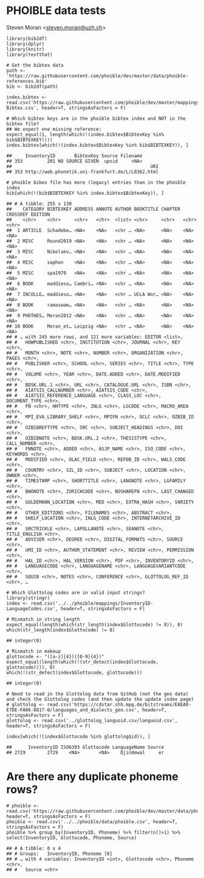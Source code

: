 PHOIBLE data tests
================
Steven Moran
&lt;<a href="mailto:steven.moran@uzh.ch" class="email">steven.moran@uzh.ch</a>&gt;

    library(bib2df)
    library(dplyr)
    library(knitr)
    library(testthat)

    # Get the bibtex data
    path <- 'https://raw.githubusercontent.com/phoible/dev/master/data/phoible-references.bib'
    bib <- bib2df(path)

    index.bibtex <- read.csv('https://raw.githubusercontent.com/phoible/dev/master/mappings/InventoryID-Bibtex.csv', header=T, stringsAsFactors = F)

    # Which bibtex keys are in the phoible bibtex index and NOT in the bibtex file?
    ## We expect one missing reference:
    expect_equal(1, length(which(!(index.bibtex$BibtexKey %in% bib$BIBTEXKEY))))
    index.bibtex[which(!(index.bibtex$BibtexKey %in% bib$BIBTEXKEY)), ]

    ##     InventoryID       BibtexKey Source Filename
    ## 353         201 NO SOURCE GIVEN  upsid     <NA>
    ##                                                   URI
    ## 353 http://web.phonetik.uni-frankfurt.de/L/L8362.html

    # phoible bibex file has more (legacy) entries than in the phoible index
    bib[which(!(bib$BIBTEXKEY %in% index.bibtex$BibtexKey)), ]

    ## # A tibble: 255 x 130
    ##    CATEGORY BIBTEXKEY ADDRESS ANNOTE AUTHOR BOOKTITLE CHAPTER CROSSREF EDITION
    ##    <chr>    <chr>     <chr>   <chr>  <list> <chr>     <chr>   <chr>    <chr>  
    ##  1 ARTICLE  Schadebe… <NA>    <NA>   <chr … <NA>      <NA>    <NA>     <NA>   
    ##  2 MISC     Round2019 <NA>    <NA>   <chr … <NA>      <NA>    <NA>     <NA>   
    ##  3 MISC     Nikolaev… <NA>    <NA>   <chr … <NA>      <NA>    <NA>     <NA>   
    ##  4 MISC     saphon    <NA>    <NA>   <chr … <NA>      <NA>    <NA>     <NA>   
    ##  5 MISC     spa1979   <NA>    <NA>   <chr … <NA>      <NA>    <NA>     <NA>   
    ##  6 BOOK     maddieso… Cambri… <NA>   <chr … <NA>      <NA>    <NA>     <NA>   
    ##  7 INCOLLE… maddieso… <NA>    <NA>   <chr … UCLA Wor… <NA>    <NA>     <NA>   
    ##  8 BOOK     ramaswam… <NA>    <NA>   <chr … <NA>      <NA>    <NA>     <NA>   
    ##  9 PHDTHES… Moran2012 <NA>    <NA>   <chr … <NA>      <NA>    <NA>     <NA>   
    ## 10 BOOK     Moran_et… Leipzig <NA>   <chr … <NA>      <NA>    <NA>     <NA>   
    ## # … with 245 more rows, and 121 more variables: EDITOR <list>,
    ## #   HOWPUBLISHED <chr>, INSTITUTION <chr>, JOURNAL <chr>, KEY <chr>,
    ## #   MONTH <chr>, NOTE <chr>, NUMBER <chr>, ORGANIZATION <chr>, PAGES <chr>,
    ## #   PUBLISHER <chr>, SCHOOL <chr>, SERIES <chr>, TITLE <chr>, TYPE <chr>,
    ## #   VOLUME <chr>, YEAR <chr>, DATE.ADDED <chr>, DATE.MODIFIED <chr>,
    ## #   BDSK.URL.1 <chr>, URL <chr>, CATALOGUE.URL <chr>, ISBN <chr>,
    ## #   AIATSIS_CALLNUMBER <chr>, AIATSIS_CODE <chr>,
    ## #   AIATSIS_REFERENCE_LANGUAGE <chr>, CLASS_LOC <chr>, DOCUMENT_TYPE <chr>,
    ## #   FN <chr>, HHTYPE <chr>, INLG <chr>, LGCODE <chr>, MACRO_AREA <chr>,
    ## #   MPI_EVA_LIBRARY_SHELF <chr>, MPIFN <chr>, OCLC <chr>, OZBIB_ID <chr>,
    ## #   OZBIBREFTYPE <chr>, SRC <chr>, SUBJECT_HEADINGS <chr>, DOI <chr>,
    ## #   OZBIBNOTE <chr>, BDSK.URL.2 <chr>, THESISTYPE <chr>, CALL_NUMBER <chr>,
    ## #   FNNOTE <chr>, ADDED <chr>, ASJP_NAME <chr>, ISO_CODE <chr>, KEYWORDS <chr>,
    ## #   MODIFIED <chr>, OLAC_FIELD <chr>, REFDB_ID <chr>, WALS_CODE <chr>,
    ## #   COUNTRY <chr>, SIL_ID <chr>, SUBJECT <chr>, LOCATION <chr>, OWNER <chr>,
    ## #   TIMESTAMP <chr>, SHORTTITLE <chr>, LANGNOTE <chr>, LGFAMILY <chr>,
    ## #   BWONOTE <chr>, ZURICHCODE <chr>, NOSHAREFN <chr>, LAST_CHANGED <chr>,
    ## #   GULDEMANN_LOCATION <chr>, MED <chr>, EXTRA_HASH <chr>, VARIETY <chr>,
    ## #   OTHER_EDITIONS <chr>, FILENAMES <chr>, ABSTRACT <chr>,
    ## #   SHELF_LOCATION <chr>, INLG_CODE <chr>, INTERNETARCHIVE_ID <chr>,
    ## #   SRCTRICKLE <chr>, LAPOLLANOTE <chr>, SEANOTE <chr>, TITLE_ENGLISH <chr>,
    ## #   ADVISER <chr>, DEGREE <chr>, DIGITAL_FORMATS <chr>, SOURCE <chr>,
    ## #   UMI_ID <chr>, AUTHOR_STATEMENT <chr>, REVIEW <chr>, PERMISSION <chr>,
    ## #   HAL_ID <chr>, HAL_VERSION <chr>, PDF <chr>, INVENTORYID <chr>,
    ## #   LANGUAGECODE <chr>, LANGUAGENAME <chr>, LANGUAGEVARIANTCODE <chr>,
    ## #   SQUIB <chr>, NOTES <chr>, CONFERENCE <chr>, GLOTTOLOG_REF_ID <chr>, …

    # Which Glottolog codes are in valid input strings?
    library(stringr)
    index <- read.csv('../../phoible/mappings/InventoryID-LanguageCodes.csv', header=T, stringsAsFactors = F)

    # Mismatch in string length
    expect_equal(length(which(str_length(index$Glottocode) != 8)), 0)
    which(str_length(index$Glottocode) != 8)

    ## integer(0)

    # Mismatch in makeup
    glottocode <- "([a-z]{4})([0-9]{4})"
    expect_equal(length(which(!(str_detect(index$Glottocode, glottocode)))), 0)
    which(!(str_detect(index$Glottocode, glottocode)))

    ## integer(0)

    # Need to read in the Glottolog data from GitHub (not the geo data) and check the Glottolog codes (and then update the update index page)
    # glottolog <- read.csv('https://cdstar.shh.mpg.de/bitstreams/EAEA0-E7DE-FA06-8817-0/languages_and_dialects_geo.csv', header=T, stringsAsFactors = F)
    glottolog <- read.csv('../glottolog_languoid.csv/languoid.csv', header=T, stringsAsFactors = F)

    index[which(!(index$Glottocode %in% glottolog$id)), ]

    ##      InventoryID ISO6393 Glottocode LanguageName Source
    ## 2729        2729    <NA>       <NA>    Djindewal     er

<!--
## load(url('https://raw.githubusercontent.com/phoible/dev/refactor-agg/data/phoible-by-phoneme.RData'))
-->

Are there any duplicate phoneme rows?
=====================================

    # phoible <- read.csv('https://raw.githubusercontent.com/phoible/dev/master/data/phoible.csv', header=T, stringsAsFactors = F)
    phoible <- read.csv('../../phoible/data/phoible.csv', header=T, stringsAsFactors = F)
    phoible %>% group_by(InventoryID, Phoneme) %>% filter(n()>1) %>% select(InventoryID, Glottocode, Phoneme, Source)

    ## # A tibble: 0 x 4
    ## # Groups:   InventoryID, Phoneme [0]
    ## # … with 4 variables: InventoryID <int>, Glottocode <chr>, Phoneme <chr>,
    ## #   Source <chr>
